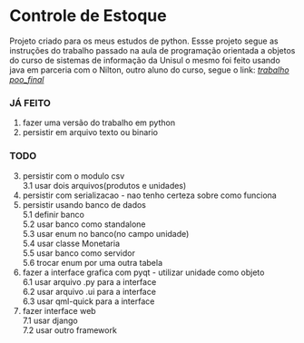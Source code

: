 # Controle de Estoque

Projeto criado para os meus estudos de python. Essse projeto segue as instruções do trabalho passado na aula de programação orientada a objetos do curso de sistemas de informação da Unisul o mesmo foi feito usando java em parceria com o Nilton, outro aluno do curso, segue o link:  [_trabalho poo_final_](https://github.com/rodrigo-labs/trabalho_poo_final)

### JÁ FEITO
1. fazer uma versão do trabalho em python
2. persistir em arquivo texto ou binario

### TODO
3. persistir com o modulo csv  
    3.1 usar dois arquivos(produtos e unidades)  
4. persistir com serializacao - nao tenho certeza sobre como funciona
5. persistir usando banco de dados  
    5.1 definir banco  
    5.2 usar banco como standalone  
    5.3 usar enum no banco(no campo unidade)  
    5.4 usar classe Monetaria  
    5.5 usar banco como servidor  
    5.6 trocar enum por uma outra tabela  
6. fazer a interface grafica com pyqt - utilizar unidade como objeto  
    6.1 usar arquivo .py para a interface  
    6.2 usar arquivo .ui para a interface  
    6.3 usar qml-quick para a interface  
7. fazer interface web  
    7.1 usar django  
    7.2 usar outro framework  
